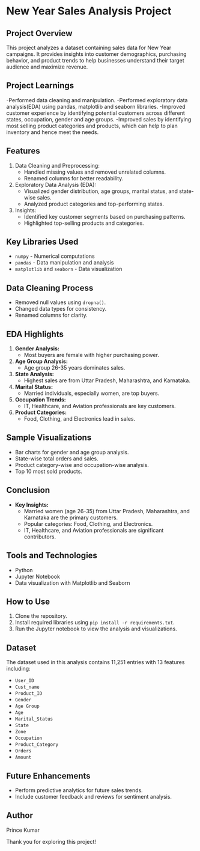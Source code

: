 # New Year Sales Analysis Project

## Project Overview
  This project analyzes a dataset containing sales data for New Year campaigns. It provides insights into customer demographics, purchasing behavior, and product trends to help businesses understand their target    audience and maximize revenue.

## Project Learnings
  -Performed data cleaning and manipulation.
  -Performed exploratory data analysis(EDA) using pandas, matplotlib and seaborn libraries.
  -Improved customer experience by identifying potential customers across different states, occupation, gender and age groups.
  -Improved sales by identifying most selling product categories and products, which can help to plan inventory and hence meet the needs.

## Features
1. Data Cleaning and Preprocessing:
   - Handled missing values and removed unrelated columns.
   - Renamed columns for better readability.
2. Exploratory Data Analysis (EDA):
   - Visualized gender distribution, age groups, marital status, and state-wise sales.
   - Analyzed product categories and top-performing states.
3. Insights:
   - Identified key customer segments based on purchasing patterns.
   - Highlighted top-selling products and categories.

## Key Libraries Used
- `numpy` - Numerical computations
- `pandas` - Data manipulation and analysis
- `matplotlib` and `seaborn` - Data visualization

## Data Cleaning Process
- Removed null values using `dropna()`.
- Changed data types for consistency.
- Renamed columns for clarity.

## EDA Highlights
1. **Gender Analysis:**
   - Most buyers are female with higher purchasing power.
2. **Age Group Analysis:**
   - Age group 26-35 years dominates sales.
3. **State Analysis:**
   - Highest sales are from Uttar Pradesh, Maharashtra, and Karnataka.
4. **Marital Status:**
   - Married individuals, especially women, are top buyers.
5. **Occupation Trends:**
   - IT, Healthcare, and Aviation professionals are key customers.
6. **Product Categories:**
   - Food, Clothing, and Electronics lead in sales.

## Sample Visualizations
- Bar charts for gender and age group analysis.
- State-wise total orders and sales.
- Product category-wise and occupation-wise analysis.
- Top 10 most sold products.

## Conclusion
- **Key Insights:**
  - Married women (age 26-35) from Uttar Pradesh, Maharashtra, and Karnataka are the primary customers.
  - Popular categories: Food, Clothing, and Electronics.
  - IT, Healthcare, and Aviation professionals are significant contributors.

## Tools and Technologies
- Python
- Jupyter Notebook
- Data visualization with Matplotlib and Seaborn

## How to Use
1. Clone the repository.
2. Install required libraries using `pip install -r requirements.txt`.
3. Run the Jupyter notebook to view the analysis and visualizations.

## Dataset
The dataset used in this analysis contains 11,251 entries with 13 features including:
- `User_ID`
- `Cust_name`
- `Product_ID`
- `Gender`
- `Age Group`
- `Age`
- `Marital_Status`
- `State`
- `Zone`
- `Occupation`
- `Product_Category`
- `Orders`
- `Amount`

## Future Enhancements
- Perform predictive analytics for future sales trends.
- Include customer feedback and reviews for sentiment analysis.

## Author
Prince Kumar

Thank you for exploring this project!
